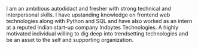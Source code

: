 I am an ambitious autodidact and fresher with strong technical and interpersonal skills. I have 
upstanding knowledge on frontend web technologies along with Python and SQL and have also worked 
as an intern at a reputed Indian start-up company Indbytes Technologies. A highly motivated individual 
willing to dig deep into trendsetting technologies and be an asset to the self and supporting organization.
